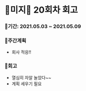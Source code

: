 # 🌼미지🌼 20회차 회고

### 🥕기간: 2021.05.03 ~ 2021.05.09

### 🍆주간계획

- 회사 적응!!

### 🥦회고

- 열심히 자알 놀았다~~
- 계획 세우기 필요
